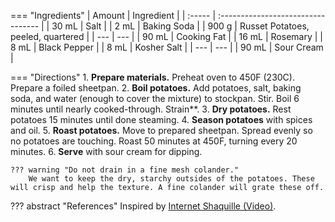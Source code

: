 === "Ingredients"
    | Amount | Ingredient                         |
    | :----- | :--------------------------------- |
    | 30 mL  | Salt                               |
    | 2 mL   | Baking Soda                        |
    | 900 g  | Russet Potatoes, peeled, quartered |
    | ---    | ---                                |
    | 90 mL  | Cooking Fat                        |
    | 16 mL  | Rosemary                           |
    | 8 mL   | Black Pepper                       |
    | 8 mL   | Kosher Salt                        |
    | ---    | ---                                |
    | 90 mL  | Sour Cream                         |

=== "Directions"
    1. **Prepare materials.** Preheat oven to 450F (230C). Prepare a foiled sheetpan.
    2. **Boil potatoes.** Add potatoes, salt, baking soda, and water (enough to cover the mixture) to stockpan. Stir. Boil 6 minutes until nearly cooked-through. Strain**.
    3. **Dry potatoes.** Rest potatoes 15 minutes until done steaming.
    4. **Season potatoes** with spices and oil.
    5. **Roast potatoes.** Move to prepared sheetpan. Spread evenly so no potatoes are touching. Roast 50 minutes at 450F, turning every 20 minutes.
    6. **Serve** with sour cream for dipping.

    ??? warning "Do not drain in a fine mesh colander."
        We want to keep the dry, starchy outsides of the potatoes. These will crisp and help the texture. A fine colander will grate these off.

??? abstract "References"
    Inspired by [Internet Shaquille (Video)](https://www.youtube.com/watch?v=KxUX7vgNGfM).
